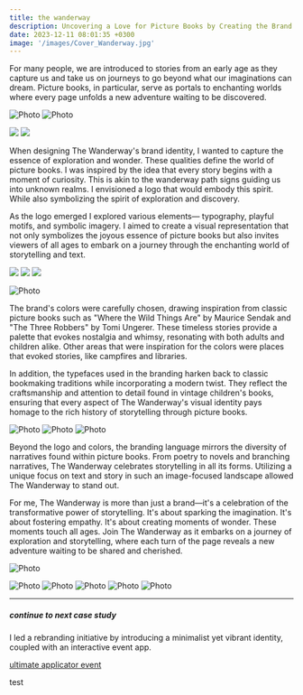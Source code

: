 ```yaml
---
title: the wanderway
description: Uncovering a Love for Picture Books by Creating the Brand Identity & Marketing Plan.
date: 2023-12-11 08:01:35 +0300
image: '/images/Cover_Wanderway.jpg'
---
```


For many people, we are introduced to stories from an early age as they capture us and take us on journeys to go beyond what our imaginations can dream. Picture books, in particular, serve as portals to enchanting worlds where every page unfolds a new adventure waiting to be discovered.

![Photo](/images/Wander-Images-05.png)
![Photo](/images/Wander-Images-06.png)
<div class="page__gallery__wrapper">
  <div class="page__gallery__images">
    <img src= /images/Wander-Images-07.png loading="lazy">
    <img src= /images/Wander-Images-08.png loading="lazy">
  </div>
</div>

When designing The Wanderway's brand identity, I wanted to capture the essence of exploration and wonder. These qualities define the world of picture books. I was inspired by the idea that every story begins with a moment of curiosity. This is akin to the wanderway path signs guiding us into unknown realms. I envisioned a logo that would embody this spirit. While also symbolizing the spirit of exploration and discovery.

As the logo emerged I explored various elements— typography, playful motifs, and symbolic imagery. I aimed to create a visual representation that not only symbolizes the joyous essence of picture books but also invites viewers of all ages to embark on a journey through the enchanting world of storytelling and text.

<div class="page__gallery__wrapper">
  <div class="page__gallery__images">
    <img src= /images/Wander-Images-10.png loading="lazy">
    <img src= /images/Wander-Images-11.png loading="lazy">
    <img src= /images/Wander-Images-12.png loading="lazy">
  </div>
</div>

![Photo](/images/Wander-Images-13.png)


The brand's colors were carefully chosen, drawing inspiration from classic picture books such as "Where the Wild Things Are" by Maurice Sendak and "The Three Robbers" by Tomi Ungerer. These timeless stories provide a palette that evokes nostalgia and whimsy, resonating with both adults and children alike. Other areas that were inspiration for the colors were places that evoked stories, like campfires and libraries. 

In addition, the typefaces used in the branding harken back to classic bookmaking traditions while incorporating a modern twist. They reflect the craftsmanship and attention to detail found in vintage children's books, ensuring that every aspect of The Wanderway's visual identity pays homage to the rich history of storytelling through picture books.

![Photo](/images/WanderColor.jpg#wide)
![Photo](/images/Wander-Images-01.png)
![Photo](/images/Wander-Images-02.png)


Beyond the logo and colors, the branding language mirrors the diversity of narratives found within picture books. From poetry to novels and branching narratives, The Wanderway celebrates storytelling in all its forms. Utilizing a unique focus on text and story in such an image-focused landscape allowed The Wanderway to stand out. 

For me, The Wanderway is more than just a brand—it's a celebration of the transformative power of storytelling. It's about sparking the imagination. It's about fostering empathy. It's about creating moments of wonder. These moments touch all ages. Join The Wanderway as it embarks on a journey of exploration and storytelling, where each turn of the page reveals a new adventure waiting to be shared and cherished.

![Photo](/images/wanderpost.jpg#wide)

![Photo](/images/wanderbag.jpg#wide)
![Photo](/images/Bookmark-06.jpg#wide)
![Photo](/images/bookline.jpg#wide)
![Photo](/images/bookmarkscene.jpg#wide)
![Photo](/images/Cards-03.jpg#wide)

---

##### continue to next case study
I led a rebranding initiative by introducing a minimalist yet vibrant identity, coupled with an interactive event app.

<a href="https://keilub.com/projects/2-steward/">ultimate applicator event</a>

test
